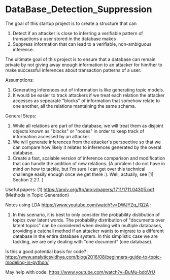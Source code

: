 # DataBase_Detection_Suppression

The goal of this startup project is to create a structure that can 
  1. Detect if an attacker is close to inferring a verifiable pattern of transactions a user stored in the database makes
  2. Suppress information that can lead to a verifiable, non-ambiguous inference.
  
The ultimate goal of this project is to ensure that a database can remain private by not giving away enough information to an attacker for him/her to make successful inferences about transaction patterns of a user. 

Assumptions:
  1. Generating inferences out of information is like generating topic models.
  2. It would be easier to track attackers if we treat each relation the attacker accesses as sepearate "blocks" of information that somehow relate to one another, all the relations mantaining the same schema. 

General Steps:
  1. While all relations are part of the database, we will treat them as disjoint objects known as "blocks" or "nodes" in order to keep track of information accessed by an attacker.
  2. We will generate inferences from the attacker's perspective so that we can compare how likely it relates to inferences generated by the overal database.
  3. Create a fast, scalable version of inference comparison and modification that can handle the addition of new relations. (A problem I do not have in mind on how to tackle, but I'm sure I can get over this technical challenge easily enough once we get there :). Well, actually, see [1] Section 2.2.1. )
  
Useful papers:
  [1] https://arxiv.org/ftp/arxiv/papers/1711/1711.04305.pdf (Methods in Topic Generation)

Notes using LDA https://www.youtube.com/watch?v=DWJYZq_fQ2A :
1. In this scenario, it is best to only consider the probability distibution of topics over latent words. The probability distribution of "documents over latent topics" can be considered when dealing with multiple databases, providing a catchall method if an attacker wants to migrate to a different database in the entire database system. In this simplistic case we are tackling, we are only dealing with "one document" (one database).

Is this a good potential basis for code? : https://www.analyticsvidhya.com/blog/2016/08/beginners-guide-to-topic-modeling-in-python/

May help with code: https://www.youtube.com/watch?v=BuMu-bdoVrU
